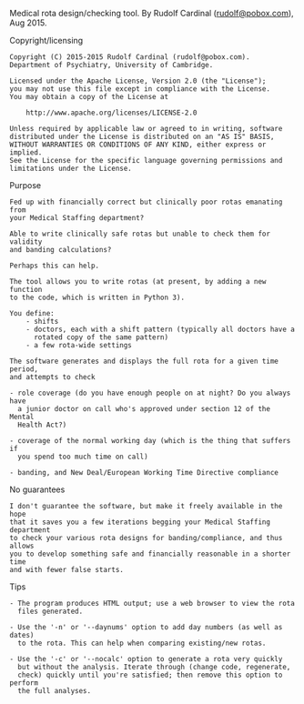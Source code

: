 Medical rota design/checking tool.
By Rudolf Cardinal (rudolf@pobox.com), Aug 2015.

Copyright/licensing

    Copyright (C) 2015-2015 Rudolf Cardinal (rudolf@pobox.com).
    Department of Psychiatry, University of Cambridge.

    Licensed under the Apache License, Version 2.0 (the "License");
    you may not use this file except in compliance with the License.
    You may obtain a copy of the License at

        http://www.apache.org/licenses/LICENSE-2.0

    Unless required by applicable law or agreed to in writing, software
    distributed under the License is distributed on an "AS IS" BASIS,
    WITHOUT WARRANTIES OR CONDITIONS OF ANY KIND, either express or implied.
    See the License for the specific language governing permissions and
    limitations under the License.

Purpose

    Fed up with financially correct but clinically poor rotas emanating from
    your Medical Staffing department?

    Able to write clinically safe rotas but unable to check them for validity
    and banding calculations?

    Perhaps this can help.

    The tool allows you to write rotas (at present, by adding a new function
    to the code, which is written in Python 3).

    You define:
        - shifts
        - doctors, each with a shift pattern (typically all doctors have a
          rotated copy of the same pattern)
        - a few rota-wide settings

    The software generates and displays the full rota for a given time period,
    and attempts to check

    - role coverage (do you have enough people on at night? Do you always have
      a junior doctor on call who's approved under section 12 of the Mental
      Health Act?)

    - coverage of the normal working day (which is the thing that suffers if
      you spend too much time on call)

    - banding, and New Deal/European Working Time Directive compliance

No guarantees

    I don't guarantee the software, but make it freely available in the hope
    that it saves you a few iterations begging your Medical Staffing department
    to check your various rota designs for banding/compliance, and thus allows
    you to develop something safe and financially reasonable in a shorter time
    and with fewer false starts.

Tips

    - The program produces HTML output; use a web browser to view the rota
      files generated.

    - Use the '-n' or '--daynums' option to add day numbers (as well as dates)
      to the rota. This can help when comparing existing/new rotas.

    - Use the '-c' or '--nocalc' option to generate a rota very quickly
      but without the analysis. Iterate through (change code, regenerate,
      check) quickly until you're satisfied; then remove this option to perform
      the full analyses.

